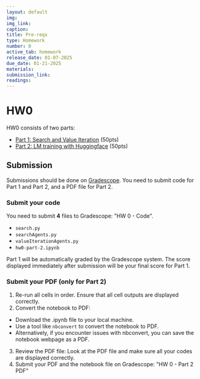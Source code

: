 ```yaml
---
layout: default
img:
img_link: 
caption: 
title: Pre-reqs
type: Homework
number: 0
active_tab: homework
release_date: 01-07-2025
due_date: 01-21-2025
materials:
submission_link:
readings:
---
```


# HW0

HW0 consists of two parts:
- [Part 1: Search and Value Iteration](part-1-search-and-value-iteration) (50pts)
- [Part 2: LM training with Huggingface](part-2-huggingface-LM-training) (50pts)

## Submission
Submissions should be done on [Gradescope](https://www.gradescope.com).
You need to submit code for Part 1 and Part 2, and a PDF file for Part 2.

### Submit your code

You need to submit **4** files to Gradescope: "HW 0 - Code".

- `search.py`
- `searchAgents.py`
- `valueIterationAgents.py`
- `hw0-part-2.ipynb`

Part 1 will be automatically graded by the Gradescope system. The score displayed immediately after submission will be your final score for Part 1.

### Submit your PDF (only for Part 2)

1. Re-run all cells in order. Ensure that all cell outputs are displayed correctly.
2. Convert the notebook to PDF: 
- Download the .ipynb file to your local machine.
- Use a tool like `nbconvert` to convert the notebook to PDF.
- Alternatively, if you encounter issues with nbconvert, you can save the notebook webpage as a PDF.
3. Review the PDF file: Look at the PDF file and make sure all your codes are displayed correctly. 
5. Submit your PDF and the notebook file on Gradescope: "HW 0 - Part 2 PDF"
